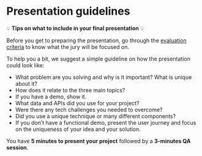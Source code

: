 # Presentation guidelines

:bulb: **Tips on what to include in your final presentation** :bulb:

Before you get to preparing the presentation, go through the [evaluation criteria](https://github.com/Global-Travel-Hackathon) to know what the jury will be focused on. 

To help you a bit, we suggest a simple guideline on how the presentation could look like:

* What problem are you solving and why is it important? What is unique about it?
* How does it relate to the three main topics?
* If you have a demo, show it.
* What data and APIs did you use for your project?
* Were there any tech challenges you needed to overcome?
* Did you use a unique technique or many different components?
* If you don’t have a functional demo, present the user journey and focus on the uniqueness of your idea and your solution. 

You have **5 minutes to present your project** followed by a **3-minutes QA session**.
